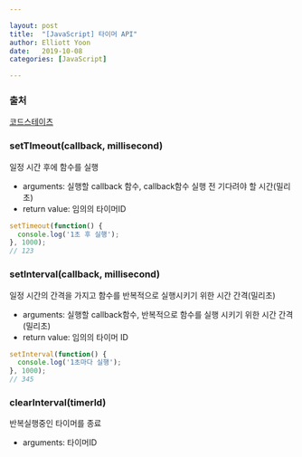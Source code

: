 ```yaml
---

layout: post
title:  "[JavaScript] 타이머 API"
author: Elliott Yoon
date:   2019-10-08 
categories: [JavaScript]

---
```


### 출처

[코드스테이츠](https://www.codestate.com)



### setTImeout(callback, millisecond)

일정 시간 후에 함수를 실행

* arguments: 실행할 callback 함수, callback함수 실행 전 기다려야 할 시간(밀리초)
* return value: 임의의 타이머ID

```js
setTimeout(function() {
  console.log('1초 후 실행');
}, 1000);
// 123
```

  

### setInterval(callback, millisecond)

일정 시간의 간격을 가지고 함수를 반복적으로 실행시키기 위한 시간 간격(밀리초)

* arguments: 실행할 callback함수, 반복적으로 함수를 실행 시키기 위한 시간 간격(밀리초)
* return value: 임의의 타이머 ID

```js
setInterval(function() {
  console.log('1초마다 실행');
}, 1000);
// 345
```

   

### clearInterval(timerld)

반복실행중인 타이머를 종료

* arguments: 타이머ID

